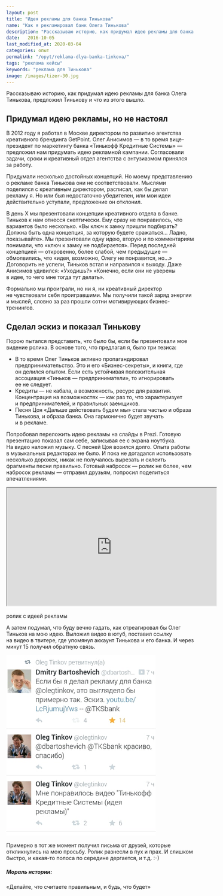 ```yaml
---
layout: post
title: "Идея рекламы для банка Тинькова"
name: "Как я рекламировал банк Олега Тинькова"
description: "Рассказываю историю, как придумал идею рекламы для банка Олега Тинькова, поделился с&nbsp;Тиньковым и&nbsp;что из&nbsp;этого вышло."
date:   2016-10-05
last_modified_at: 2020-03-04
categories: опыт
permalink: "/opyt/reklama-dlya-banka-tinkova/"
tags: "реклама кейсы"
keywords: "реклама для Тинькова"
image: /images/tizer-30.jpg
---
```


<p>Рассказываю историю, как придумал идею рекламы для банка Олега Тинькова, предложил Тинькову и что из этого вышло.</p><!--more-->
<h2>Придумал идею рекламы, но&nbsp;не&nbsp;настоял</h2>
<p>В&nbsp;2012 году я&nbsp;работал в&nbsp;Москве директором по&nbsp;развитию агентства креативного брендинга GetPoint. Олег Анисимов&nbsp;— в&nbsp;то&nbsp;время вице-президент по&nbsp;маркетингу банка «Тинькофф Кредитные Системы»&nbsp;— предложил нам придумать идею рекламной кампании. Согласовали задачи, сроки и&nbsp;креативный отдел агентства с&nbsp;энтузиазмом принялся за&nbsp;работу.</p>
<p>Придумали несколько достойных концепций. Но&nbsp;моему представлению о&nbsp;рекламе банка Тинькова они не&nbsp;соответствовали. Мыслями поделился с&nbsp;креативным директором, расписал, как&nbsp;бы делал рекламу&nbsp;я. Но&nbsp;или был недостаточно убедителен, или мои идеи действительно уступали, предложение он&nbsp;отклонил.</p>
<p>В&nbsp;день&nbsp;Х мы&nbsp;презентовали концепции креативного отдела в&nbsp;банке. Тиньков к&nbsp;нам отнесся скептически. Ему сразу не&nbsp;понравилось, что вариантов было несколько. «Вы&nbsp;ключ к&nbsp;замку пришли подбирать? Должна быть одна концепция, за&nbsp;которую будете сражаться... Ладно, показывайте». Мы&nbsp;презентовали одну идею, вторую и&nbsp;по&nbsp;комментариям понимали, что «ключ к&nbsp;замку не&nbsp;подбирается». Перед последней концепцией&nbsp;— откровенно, более слабой, чем предыдущие&nbsp;— обмолвились, что «идея, возможно, Олегу не&nbsp;понравится, но...» Договорить не&nbsp;успели, Тиньков встал и&nbsp;направился к&nbsp;выходу. Даже Анисимов удивился: «Уходишь?» «Конечно, если они не&nbsp;уверены в&nbsp;идее, то&nbsp;чего мне тогда тут делать».</p>
<p>Формально мы&nbsp;проиграли, но&nbsp;ни&nbsp;я, ни&nbsp;креативный директор не&nbsp;чувствовали себя проигравшими. Мы&nbsp;получили такой заряд энергии и&nbsp;мыслей, словно за&nbsp;раз прошли сотни мотивирующих бизнес-тренингов.</p>

<h2>Сделал эскиз и&nbsp;показал Тинькову</h2>
<p>Порою пытался представить, что было&nbsp;бы, если&nbsp;бы презентовали мое видение ролика. В&nbsp;основе того, что предлагал&nbsp;я, было три тезиса:</p>
<ul>
	<li>В&nbsp;то&nbsp;время Олег Тиньков активно пропагандировал предпринимательство. Это и&nbsp;его «Бизнес-секреты», и&nbsp;книги, где он&nbsp;делился опытом. Если есть устойчивая положительная ассоциация «Тиньков&nbsp;— предприниматели», то&nbsp;игнорировать ее&nbsp;не&nbsp;следует.</li>
	<li>Кредиты&nbsp;— не&nbsp;кабала, а&nbsp;возможность, ресурс для развития. Концентрация на&nbsp;возможностях&nbsp;— как раз&nbsp;то, что характеризует и&nbsp;предпринимателей, и&nbsp;правильных заемщиков.</li>
	<li>Песня Цоя «Дальше действовать будем&nbsp;мы» стала частью и&nbsp;образа Тинькова, и&nbsp;образа банка. Она гармонично будет звучать и&nbsp;в&nbsp;рекламе.</li>
 </ul>
<p>Попробовал переложить идею рекламы на&nbsp;слайды в&nbsp;Prezi. Готовую презентацию показал сам себе, записывая ее&nbsp;с&nbsp;экрана ноутбука. На&nbsp;видео наложил музыку. С&nbsp;песней Цоя возился долго. Опыта работы в&nbsp;музыкальных редакторах не&nbsp;было. И&nbsp;пока не&nbsp;догадался использовать несколько дорожек, никак не&nbsp;получалось вырезать и&nbsp;склеить фрагменты песни правильно. Готовый набросок&nbsp;— ролик не&nbsp;более, чем набросок рекламы&nbsp;— отправил друзьям, попросил поделиться впечатлениями.</p>

<div class="video"><iframe width="560" height="315" src="https://www.youtube.com/embed/LcRjumujYws?rel=0" allowfullscreen></iframe></div> <p class="videoname">ролик с&nbsp;идеей рекламы</p>
<p>А&nbsp;затем подумал, что буду вечно гадать, как отреагировал&nbsp;бы Олег Тиньков на&nbsp;мою идею. Выложил видео в&nbsp;ютуб, поставил ссылку на&nbsp;видео в&nbsp;твитере, где упомянул аккаунт Тинькова и&nbsp;его банка. И&nbsp;через минут 15&nbsp;получил обратную связь.</p>
<p>
<picture>
	<source
		srcset="/images/tin2-400.webp 1x, /images/tin2-800.webp 2x"
		type="image/webp">
	<img
		src="/images/tin2.jpg" alt="обратная связь Тинькова" width="400" height="483"
		srcset="/images/tin2-800.jpg 2x">
</picture>
</p>

<p>Примерно в&nbsp;тот&nbsp;же момент получил письма от&nbsp;друзей, которые откликнулись на&nbsp;мою просьбу. Ролик разнесли в&nbsp;пух и&nbsp;прах. И&nbsp;слишком быстро, и&nbsp;какая-то полоса по&nbsp;середине дергается, и&nbsp;т.д. :-)</p>


<h5>Мораль истории:</h5>
<div class="hip">
&laquo;Делайте, что считаете правильным, и&nbsp;будь, что будет&raquo;
</div>
